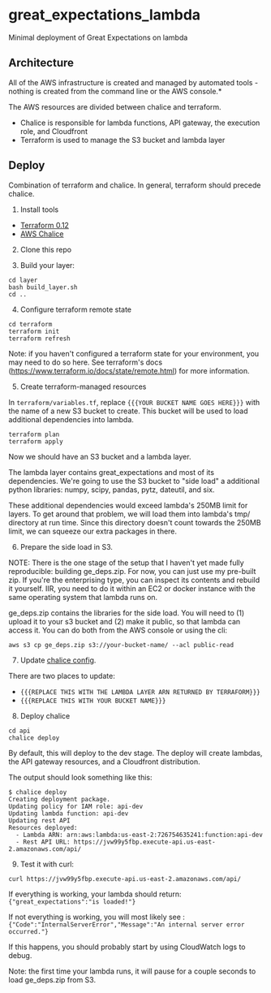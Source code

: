 # great_expectations_lambda
Minimal deployment of Great Expectations on lambda


## Architecture

All of the AWS infrastructure is created and managed by automated tools - nothing is created from the command line or the AWS console.*

The AWS resources are divided between chalice and terraform.

* Chalice is responsible for lambda functions, API gateway, the execution role, and Cloudfront
* Terraform is used to manage the S3 bucket and lambda layer


## Deploy

Combination of terraform and chalice. In general, terraform should precede chalice.

1. Install tools

- [Terraform 0.12](https://www.terraform.io/downloads.html)
- [AWS Chalice](https://chalice.readthedocs.io/en/latest/)

2. Clone this repo

3. Build your layer:
```
cd layer
bash build_layer.sh
cd ..
```

4. Configure terraform remote state 

```
cd terraform
terraform init
terraform refresh
```

Note: if you haven't configured a terraform state for your environment, you may need to do so here.
See terraform's docs (https://www.terraform.io/docs/state/remote.html) for more information.

5. Create terraform-managed resources

In `terraform/variables.tf`, replace `{{{YOUR BUCKET NAME GOES HERE}}}` with the name of a new S3 bucket to create. This bucket will be used to load additional dependencies into lambda.

```
terraform plan
terraform apply
```

Now we should have an S3 bucket and a lambda layer.

The lambda layer contains great_expectations and most of its dependencies. We're going to use the S3 bucket to "side load" a additional python libraries: numpy, scipy, pandas, pytz, dateutil, and six.

These additional dependencies would exceed lambda's 250MB limit for layers. To get around that problem, we will load them into lambda's tmp/ directory at run time. Since this directory doesn't count towards the 250MB limit, we can squeeze our extra packages in there.

6. Prepare the side load in S3.

NOTE: There is the one stage of the setup that I haven't yet made fully reproducible: building ge_deps.zip. For now, you can just use my pre-built zip. If you're the enterprising type, you can inspect its contents and rebuild it yourself. IIR, you need to do it within an EC2 or docker instance with the same operating system that lambda runs on.

ge_deps.zip contains the libraries for the side load. You will need to (1) upload it to your s3 bucket and (2) make it public, so that lambda can access it. You can do both from the AWS console or using the cli:

`aws s3 cp ge_deps.zip s3://your-bucket-name/ --acl public-read`

7. Update [chalice config](api/.chalice/config.json).

There are two places to update:

* `{{{REPLACE THIS WITH THE LAMBDA LAYER ARN RETURNED BY TERRAFORM}}}`
* `{{{REPLACE THIS WITH YOUR BUCKET NAME}}}`

8. Deploy chalice

```
cd api
chalice deploy
```

By default, this will deploy to the dev stage. The deploy will create lambdas, the API gateway resources, and a Cloudfront distribution.

The output should look something like this:
```
$ chalice deploy
Creating deployment package.
Updating policy for IAM role: api-dev
Updating lambda function: api-dev
Updating rest API
Resources deployed:
  - Lambda ARN: arn:aws:lambda:us-east-2:726754635241:function:api-dev
  - Rest API URL: https://jvw99y5fbp.execute-api.us-east-2.amazonaws.com/api/
```

9. Test it with curl:

`curl https://jvw99y5fbp.execute-api.us-east-2.amazonaws.com/api/`

If everything is working, your lambda should return:
`{"great_expectations":"is loaded!"}`

If not everything is working, you will most likely see :
`{"Code":"InternalServerError","Message":"An internal server error occurred."}`

If this happens, you should probably start by using CloudWatch logs to debug.

Note: the first time your lambda runs, it will pause for a couple seconds to load ge_deps.zip from S3.